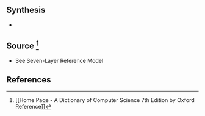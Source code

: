 ## Synthesis
- 
## Source [^1]
- See Seven-Layer Reference Model
## References

[^1]: [[Home Page - A Dictionary of Computer Science 7th Edition by Oxford Reference]]